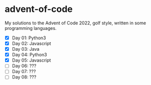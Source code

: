 # advent-of-code

My solutions to the Advent of Code 2022, golf style, written in some programming languages.

- [x] Day 01: Python3
- [x] Day 02: Javascript
- [x] Day 03: Java
- [x] Day 04: Python3
- [x] Day 05: Javascript
- [ ] Day 06: ???
- [ ] Day 07: ???
- [ ] Day 08: ???
